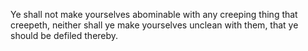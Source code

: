 Ye shall not make yourselves abominable with any creeping thing that creepeth, neither shall ye make yourselves unclean with them, that ye should be defiled thereby.
